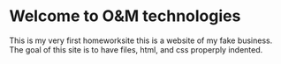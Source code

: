 # Welcome to O&M technologies

This is my very first homeworksite this is a website of my fake business. The goal of this site is to have files, html, and css properply indented.
